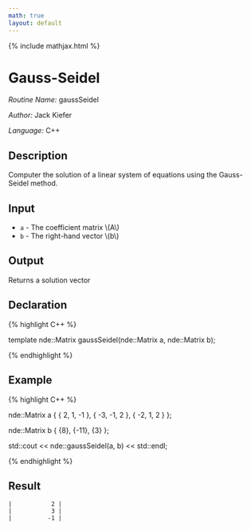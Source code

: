 ```yaml
---
math: true
layout: default
---
```


{% include mathjax.html %}


# Gauss-Seidel

*Routine Name:* gaussSeidel

*Author:* Jack Kiefer

*Language:* C++

## Description

Computer the solution of a linear system of equations using the Gauss-Seidel method.

## Input

* ``a`` - The coefficient matrix \\(A\\)
* ``b`` - The right-hand vector \\(b\\)

## Output 

Returns a solution vector

## Declaration

{% highlight C++ %}

template <typename T>
nde::Matrix<T> gaussSeidel(nde::Matrix<T> a, nde::Matrix<T> b);

{% endhighlight %}

## Example

{% highlight C++ %}

nde::Matrix<double> a {
  {  2,  1, -1 },
  { -3, -1,  2 },
  { -2,  1,  2 }
};

nde::Matrix<double> b { {8}, {-11}, {3} };

std::cout << nde::gaussSeidel(a, b) << std::endl;

{% endhighlight %}

## Result
```
|           2 |
|           3 |
|          -1 |
```
